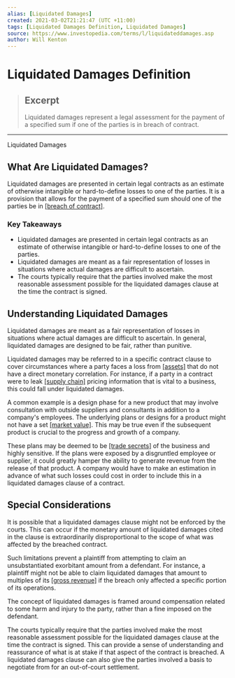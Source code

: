 ```yaml
---
alias: [Liquidated Damages]
created: 2021-03-02T21:21:47 (UTC +11:00)
tags: [Liquidated Damages Definition, Liquidated Damages]
source: https://www.investopedia.com/terms/l/liquidateddamages.asp
author: Will Kenton
---
```


# Liquidated Damages Definition

> ## Excerpt
> Liquidated damages represent a legal assessment for the payment of a specified sum if one of the parties is in breach of contract.

---

Liquidated Damages
## What Are Liquidated Damages?

Liquidated damages are presented in certain legal contracts as an estimate of otherwise intangible or hard-to-define losses to one of the parties. It is a provision that allows for the payment of a specified sum should one of the parties be in [[breach of contract]](https://www.investopedia.com/terms/b/breach-of-contract.asp).

### Key Takeaways

-   Liquidated damages are presented in certain legal contracts as an estimate of otherwise intangible or hard-to-define losses to one of the parties.
-   Liquidated damages are meant as a fair representation of losses in situations where actual damages are difficult to ascertain.
-   The courts typically require that the parties involved make the most reasonable assessment possible for the liquidated damages clause at the time the contract is signed.

## Understanding Liquidated Damages

Liquidated damages are meant as a fair representation of losses in situations where actual damages are difficult to ascertain. In general, liquidated damages are designed to be fair, rather than punitive.

Liquidated damages may be referred to in a specific contract clause to cover circumstances where a party faces a loss from [[assets]](https://www.investopedia.com/terms/a/asset.asp) that do not have a direct monetary correlation. For instance, if a party in a contract were to leak [[supply chain]](https://www.investopedia.com/terms/s/supplychain.asp) pricing information that is vital to a business, this could fall under liquidated damages.

A common example is a design phase for a new product that may involve consultation with outside suppliers and consultants in addition to a company's employees. The underlying plans or designs for a product might not have a set [[market value]](https://www.investopedia.com/terms/m/marketvalue.asp). This may be true even if the subsequent product is crucial to the progress and growth of a company.

These plans may be deemed to be [[trade secrets]](https://www.investopedia.com/terms/t/trade-secret.asp) of the business and highly sensitive. If the plans were exposed by a disgruntled employee or supplier, it could greatly hamper the ability to generate revenue from the release of that product. A company would have to make an estimation in advance of what such losses could cost in order to include this in a liquidated damages clause of a contract.

## Special Considerations

It is possible that a liquidated damages clause might not be enforced by the courts. This can occur if the monetary amount of liquidated damages cited in the clause is extraordinarily disproportional to the scope of what was affected by the breached contract.

Such limitations prevent a plaintiff from attempting to claim an unsubstantiated exorbitant amount from a defendant. For instance, a plaintiff might not be able to claim liquidated damages that amount to multiples of its [[gross revenue]](https://www.investopedia.com/terms/g/grossincome.asp) if the breach only affected a specific portion of its operations.

The concept of liquidated damages is framed around compensation related to some harm and injury to the party, rather than a fine imposed on the defendant.

The courts typically require that the parties involved make the most reasonable assessment possible for the liquidated damages clause at the time the contract is signed. This can provide a sense of understanding and reassurance of what is at stake if that aspect of the contract is breached. A liquidated damages clause can also give the parties involved a basis to negotiate from for an out-of-court settlement.
